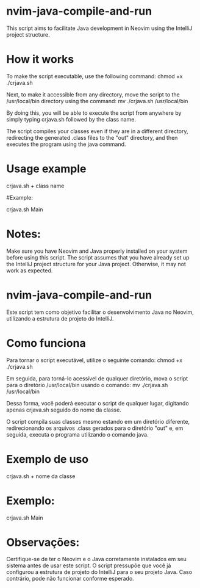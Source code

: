 # nvim-java-compile-and-run
This script aims to facilitate Java development in Neovim using the IntelliJ project structure.

# How it works
To make the script executable, use the following command:
chmod +x ./crjava.sh

Next, to make it accessible from any directory, move the script to the /usr/local/bin directory using the command:
mv ./crjava.sh /usr/local/bin

By doing this, you will be able to execute the script from anywhere by simply typing crjava.sh followed by the class name.

The script compiles your classes even if they are in a different directory, redirecting the generated .class files to the "out" directory, and then executes the program using the java command.

# Usage example
crjava.sh + class name

#Example:

crjava.sh Main

# Notes:

Make sure you have Neovim and Java properly installed on your system before using this script.
The script assumes that you have already set up the IntelliJ project structure for your Java project. Otherwise, it may not work as expected.

# nvim-java-compile-and-run
Este script tem como objetivo facilitar o desenvolvimento Java no Neovim, utilizando a estrutura de projeto do IntelliJ.

# Como funciona
Para tornar o script executável, utilize o seguinte comando:
chmod +x ./crjava.sh

Em seguida, para torná-lo acessível de qualquer diretório, mova o script para o diretório /usr/local/bin usando o comando:
mv ./crjava.sh /usr/local/bin

Dessa forma, você poderá executar o script de qualquer lugar, digitando apenas crjava.sh seguido do nome da classe.

O script compila suas classes mesmo estando em um diretório diferente, redirecionando os arquivos .class gerados para o diretório "out" e, em seguida, executa o programa utilizando o comando java.

# Exemplo de uso

crjava.sh + nome da classe

# Exemplo:
crjava.sh Main

# Observações:

Certifique-se de ter o Neovim e o Java corretamente instalados em seu sistema antes de usar este script.
O script pressupõe que você já configurou a estrutura de projeto do IntelliJ para o seu projeto Java. Caso contrário, pode não funcionar conforme esperado.
